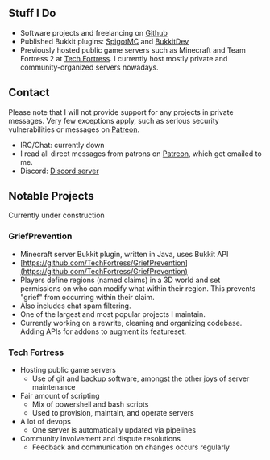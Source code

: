 <head><base target="_blank"></head>

## Stuff I Do

- Software projects and freelancing on [Github](https://github.com/RoboMWM)
- Published Bukkit plugins: [SpigotMC](https://www.spigotmc.org/resources/authors/robomwm.19518/) and [BukkitDev](https://dev.bukkit.org/members/The_PC_Tech_Guy/projects)
- Previously hosted public game servers such as Minecraft and Team Fortress 2 at [Tech Fortress](http://techfortress.robomwm.com). I currently host mostly private and community-organized servers nowadays.

## Contact

Please note that I will not provide support for any projects in private messages. Very few exceptions apply, such as serious security vulnerabilities or messages on [Patreon](https://r.robomwm.com/patreon).

- IRC/Chat: currently down
- I read all direct messages from patrons on [Patreon](https://r.robomwm.com/patreon), which get emailed to me.
- Discord: [Discord server](https://r.robomwm.com/dumcord)

## Notable Projects

Currently under construction

### GriefPrevention
- Minecraft server Bukkit plugin, written in Java, uses Bukkit API
- [https://github.com/TechFortress/GriefPrevention](https://github.com/TechFortress/GriefPrevention)
- Players define regions (named claims) in a 3D world and set permissions on who can modify what within their region. This prevents "grief" from occurring within their claim.
- Also includes chat spam filtering.
- One of the largest and most popular projects I maintain.
- Currently working on a rewrite, cleaning and organizing codebase. Adding APIs for addons to augment its featureset.

### Tech Fortress
- Hosting public game servers
  - Use of git and backup software, amongst the other joys of server maintenance
- Fair amount of scripting
  - Mix of powershell and bash scripts
  - Used to provision, maintain, and operate servers
- A lot of devops
  - One server is automatically updated via pipelines
- Community involvement and dispute resolutions
  - Feedback and communication on changes occurs regularly
